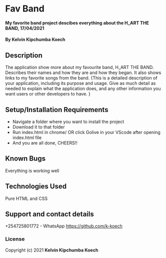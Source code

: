 # Fav Band
#### My favorite band project descibes everything about the H_ART THE BAND, 17/04/2021
#### By **Kelvin Kipchumba Koech**
## Description
The application show more about my favourite band, H_ART THE BAND. Describes their names and how they are and how they began. 
It also shows links to my favorite songs from the band. 
{This is a detailed description of your application, including its purpose and usage.  Give as much detail as needed to explain what the application does, and any other information you want users or other developers to have. }
## Setup/Installation Requirements
* Navigate a folder where you want to install the project
* Download it to that folder
* Run index.html in chrome/ OR click Golive in your VScode after opening index.html file
* And you are all done, CHEERS!!
## Known Bugs
Everything is working well
## Technologies Used
Pure HTML and CSS
## Support and contact details
+254725801772 - WhatsApp 
https://github.com/k-koech
### License
Copyright (c) 2021 **Kelvin Kipchumba Koech**


